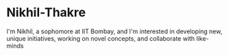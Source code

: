 # Nikhil-Thakre
I'm Nikhil, a sophomore at IIT Bombay, and I'm interested in developing new, unique initiatives, working on novel concepts, and collaborate with like-minds
